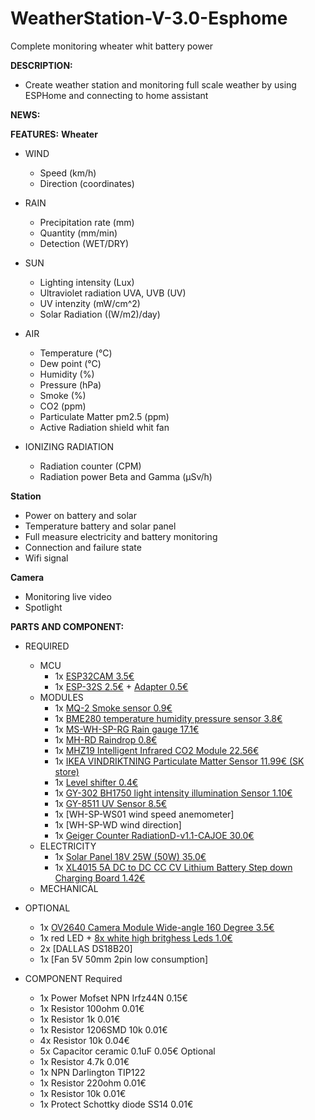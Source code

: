 # WeatherStation-V-3.0-Esphome
Complete monitoring wheater whit battery power

**DESCRIPTION:**
 - Create weather station and monitoring full scale weather by using ESPHome and connecting to home assistant
 
**NEWS:**

**FEATURES:**
**Wheater**
  - WIND
    - Speed (km/h)
    - Direction (coordinates)
  
  - RAIN
    - Precipitation rate (mm)
    - Quantity (mm/min)
    - Detection (WET/DRY)
  
  - SUN
    - Lighting intensity (Lux)
    - Ultraviolet radiation UVA, UVB (UV)
    - UV intenzity (mW/cm^2)
    - Solar Radiation ((W/m2)/day)
  
  - AIR
    - Temperature (°C)
    - Dew point (°C)
    - Humidity (%)
    - Pressure (hPa)
    - Smoke (%)
    - CO2 (ppm)
    - Particulate Matter pm2.5 (ppm)
    - Active Radiation shield whit fan
    
  - IONIZING RADIATION
    - Radiation counter (CPM) 
    - Radiation power Beta and Gamma (µSv/h)

**Station**
   - Power on battery and solar
   - Temperature battery and solar panel
   - Full measure electricity and battery monitoring
   - Connection and failure state
   - Wifi signal

**Camera**
   - Monitoring live video
   - Spotlight
 
**PARTS AND COMPONENT:**
- REQUIRED
   - MCU
       - 1x [ESP32CAM 3.5€](https://a.aliexpress.com/_mNO3h4e)
       - 1x [ESP-32S 2.5€](https://a.aliexpress.com/_mtYXh6i) + [Adapter 0.5€](https://a.aliexpress.com/_mNiOE98)
   - MODULES
       - 1x [MQ-2 Smoke sensor 0.9€](https://a.aliexpress.com/_mqTxVIi)
       - 1x [BME280 temperature humidity pressure sensor 3.8€](https://www.aliexpress.com/item/32862421810.html)
       - 1x [MS-WH-SP-RG Rain gauge 17.1€](https://www.aliexpress.com/item/2026877912.html)
       - 1x [MH-RD Raindrop 0.8€](https://www.aliexpress.com/item/1615411920.html)
       - 1x [MHZ19 Intelligent Infrared CO2 Module 22.56€](https://www.aliexpress.com/item/4000212024923.html)
       - 1x [IKEA VINDRIKTNING Particulate Matter Sensor 11.99€ (SK store)](https://www.ikea.com/sk/sk/p/vindriktning-snimac-kvality-vzduchu-80515910/)
       - 1x [Level shifter 0.4€](https://www.aliexpress.com/item/1005002976498419.html)
       - 1x [GY-302 BH1750 light intensity illumination Sensor 1.10€](https://www.aliexpress.com/item/1005001621873442.html)
       - 1x [GY-8511 UV Sensor 8.5€](https://www.aliexpress.com/item/32847192530.html)
       - 1x [WH-SP-WS01 wind speed anemometer]
       - 1x [WH-SP-WD wind direction]
       - 1x [Geiger Counter RadiationD-v1.1-CAJOE 30.0€](https://www.aliexpress.com/item/1005004896319865.html)
    - ELECTRICITY
       - 1x [Solar Panel 18V 25W (50W) 35.0€](https://www.amazon.com/ECO-WORTHY-Solar-Panel-Module-Charging/dp/B01IFJ73X4)
       - 1x [XL4015 5A DC to DC CC CV Lithium Battery Step down Charging Board 1.42€](https://www.aliexpress.com/item/1005003112889788.html)
    - MECHANICAL


- OPTIONAL
  - 1x [OV2640 Camera Module Wide-angle 160 Degree 3.5€](https://a.aliexpress.com/_mLNkjQE)
  - 1x red LED + [8x white high britghess Leds 1.0€](https://a.aliexpress.com/_mLdLj0m)
  - 2x [DALLAS DS18B20]
  - 1x [Fan 5V 50mm 2pin low consumption]

- COMPONENT
  Required
  - 1x Power Mofset NPN Irfz44N 0.15€
  - 1x Resistor 100ohm 0.01€
  - 1x Resistor 1k 0.01€
  - 1x Resistor 1206SMD 10k 0.01€
  - 4x Resistor 10k 0.04€
  - 5x Capacitor ceramic 0.1uF 0.05€
  Optional
  - 1x Resistor 4.7k 0.01€
  - 1x NPN Darlington TIP122
  - 1x Resistor 220ohm 0.01€
  - 1x Resistor 10k 0.01€
  - 1x Protect Schottky diode SS14 0.01€

  



